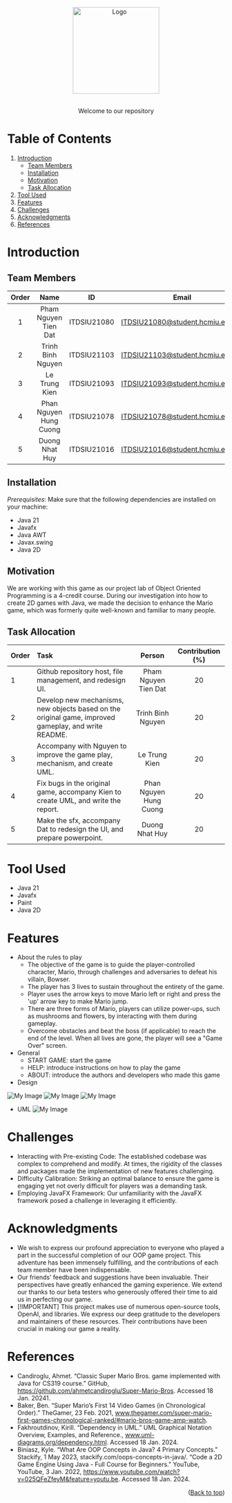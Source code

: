 <div id="header" align="center">
<!-- PROJECT LOGO -->
   <img src="./assets/logo.png" alt="Logo" width="200" height="200">
</div>
</br>



<!-- Welcome line -->
<p align="center">
  Welcome to our repository  
</p>

<!-- TABLE OF CONTENTS -->
# Table of Contents
  <ol>
    <li>
      <a href="#Introduction">Introduction</a>
      <ul>
        <li><a href="#Team-members">Team Members</a></li>
	<li><a href="#installation">Installation</a></li>
	<li><a href="#motivation">Motivation</a></li>
	<li><a href="#task-allocation">Task Allocation</a></li>      
      </ul>
    </li>
    <li><a href="#Tool-Used">Tool Used</a></li>
    <li><a href="#features">Features</a></li>
    <li><a href="#challenges">Challenges</a></li>
    <li><a href="#acknowledgments">Acknowledgments</a></li>
    <li><a href="#references">References</a></li>
  </ol>

<!-- ABOUT THE PROJECT -->
# Introduction 
<p align="justify">

</p>

<!-- TEAM MEMBERS -->
## Team Members 

| Order |         Name          |     ID      |                  Email                  |                       Github account                        |                              Facebook                              |
| :---: | :-------------------: | :---------: |:---------------------------------------:| :---------------------------------------------------------: | :----------------------------------------------------------------: |
|   1   | Pham Nguyen Tien Dat | ITDSIU21080 |  ITDSIU21080@student.hcmiu.edu.vn | [datpham18903](https://github.com/datpham18903) | [Dat Pham ](https://www.facebook.com/pasmoi.pierre) |
|   2   | Trinh Binh Nguyen | ITDSIU21103 | ITDSIU21103@student.hcmiu.edu.vn | [NguyenTrinh3008](https://github.com/NguyenTrinh3008) | [Nguyên Trịnh ](https://www.facebook.com/profile.php?id=100014319038025) |
|   3   | Le Trung Kien | ITDSIU21093 |  ITDSIU21093@student.hcmiu.edu.vn | [KienGHPJ](https://github.com/KienGHPJ) | [Kien Trung Le ](https://www.facebook.com/ngo.khonghat.9) |
|   4   | Phan Nguyen Hung Cuong | ITDSIU21078 | ITDSIU21078@student.hcmiu.edu.vn | [HungCuong862003](https://github.com/HungCuong862003) | [Cuong Phan ](https://www.facebook.com/profile.php?id=100010564926274) |
|   5   | Duong Nhat Huy | ITDSIU21016 | ITDSIU21016@student.hcmiu.edu.vn | [duonghuy2003](https://github.com/duonghuy2003) | [Dương Nhật Huy ](https://www.facebook.com/profile.php?id=100013413992296) |

<!-- INSTALLATION -->
## Installation 
*Prerequisites*: Make sure that the following dependencies are installed on your machine:
-   Java 21
-  	Javafx
-  	Java AWT
-  	Javax.swing
-   Java 2D


<!-- MOTIVATION -->
## Motivation 
We are working with this game as our project lab of Object Oriented Programming is a 4-credit course. During our investigation into how to create 2D games with Java, we made the decision to enhance the Mario game, which was formerly quite well-known and familiar to many people.


</p>

<!-- TASK ALLOCATION -->
## Task Allocation 
| Order | Task                                  |  Person   | Contribution (%) |
| :---- |:--------------------------------------| :-------: | :----------: |
| 1     | Github repository host, file management, and redesign UI.  | Pham Nguyen Tien Dat  |      20      |
| 2     | Develop new mechanisms, new objects based on the original game, improved gameplay, and write README. | Trinh Binh Nguyen |      20      |
| 3     | Accompany with Nguyen to improve the game play, mechanism, and create UML. | Le Trung Kien |      20      |
| 4     | Fix bugs in the original game, accompany Kien to create UML, and write the report. | Phan Nguyen Hung Cuong |      20      |
| 5     | Make the sfx, accompany Dat to redesign the UI, and prepare powerpoint.  | Duong Nhat Huy |      20      |

<!-- TOOL USED -->
# Tool Used 
- Java 21 
- Javafx
- Paint
- Java 2D


<!-- FEATURES -->
# Features 
- About the rules to play
  - The objective of the game is to guide the player-controlled character, Mario, through challenges and adversaries to defeat his villain, Bowser.
  - The player has 3 lives to sustain throughout the entirety of the game.
  - Player uses the arrow keys to move Mario left or right and press the 'up' arrow key to make Mario jump.
  - There are three forms of Mario, players can utilize power-ups, such as mushrooms and flowers, by interacting with them during gameplay.
  - Overcome obstacles and beat the boss (if applicable) to reach the end of the level. When all lives are gone, the player will see a "Game Over" screen.
- General
  - START GAME: start the game
  - HELP: introduce instructions on how to play the game
  - ABOUT: introduce the authors and developers who made this game
- Design
  
![My Image](assets/Design1.png)
![My Image](assets/Design2.png)
![My Image](assets/BossFight.png)

- UML
![My Image](assets/UML.png)


<!-- CHALLENGES -->
# Challenges
- Interacting with Pre-existing Code: The established codebase was complex to comprehend and modify. At times, the rigidity of the classes and packages made the implementation of new features challenging.
- Difficulty Calibration: Striking an optimal balance to ensure the game is engaging yet not overly difficult for players was a demanding task.
- Employing JavaFX Framework: Our unfamiliarity with the JavaFX framework posed a challenge in leveraging it efficiently.

<!-- ACKNOWLEDGMENTS -->
# Acknowledgments
- We wish to express our profound appreciation to everyone who played a part in the successful completion of our OOP game project. This adventure has been immensely fulfilling, and the contributions of each team member have been indispensable.
- Our friends’ feedback and suggestions have been invaluable. Their perspectives have greatly enhanced the gaming experience. We extend our thanks to our beta testers who generously offered their time to aid us in perfecting our game. 
- [!IMPORTANT]
This project makes use of numerous open-source tools, OpenAI, and libraries. We express our deep gratitude to the developers and maintainers of these resources. Their contributions have been crucial in making our game a reality.



<p align="justify">

</p>

<!-- REFERENCES -->
# References
- Candiroglu, Ahmet. “Classic Super Mario Bros. game implemented with Java for CS319 course.” GitHub, https://github.com/ahmetcandiroglu/Super-Mario-Bros. Accessed 18 Jan. 20241.
- Baker, Ben. “Super Mario’s First 14 Video Games (in Chronological Order).” TheGamer, 23 Feb. 2021, www.thegamer.com/super-mario-first-games-chronological-ranked/#mario-bros-game-amp-watch. 
- Fakhroutdinov, Kirill. “Dependency in UML.” UML Graphical Notation Overview, Examples, and Reference., www.uml-diagrams.org/dependency.html. Accessed 18 Jan. 2024. 
- Biniasz, Kyle. “What Are OOP Concepts in Java? 4 Primary Concepts.” Stackify, 1 May 2023, stackify.com/oops-concepts-in-java/. “Code a 2D Game Engine Using Java - Full Course for Beginners.” YouTube, YouTube, 3 Jan. 2022, https://www.youtube.com/watch?v=025QFeZfeyM&feature=youtu.be. Accessed 18 Jan. 2024. 


<p align="right">(<a href="#header">Back to top</a>)</p>

